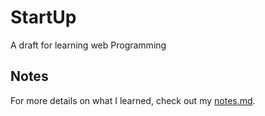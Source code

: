 # StartUp

A draft for learning web Programming
## Notes
For more details on what I learned, check out my [notes.md](./notes.md).
